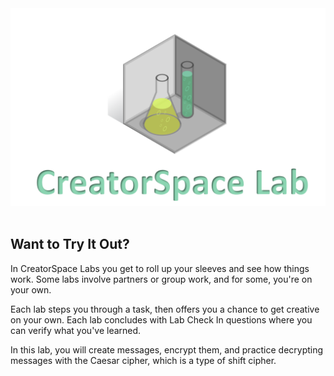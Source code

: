 
<figure class="snippetimg" style="margin: 0 auto;width:100%">
  <img src=".guides/img/LabIntro.PNG">
  </figure>
  
<br>

## Want to Try It Out?
In CreatorSpace Labs you get to roll up your sleeves and see how things work.  Some labs involve partners or group work, and for some, you're on your own.

Each lab steps you through a task, then offers you a chance to get creative on your own.  Each lab concludes with Lab Check In questions where you can verify what you've learned.

In this lab, you will create messages, encrypt them, and practice decrypting messages with the Caesar cipher, which is a type of shift cipher.